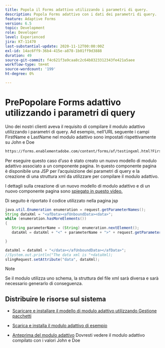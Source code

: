 ```yaml
---
title: Popola il Forms adattivo utilizzando i parametri di query.
description: Popola Forms adattivo con i dati dei parametri di query.
feature: Adaptive Forms
version: 6.5
topic: Development
role: Developer
level: Experienced
jira: KT-11470
last-substantial-update: 2020-11-12T00:00:00Z
exl-id: 14ac6ff9-36b4-415e-a878-1b01ff9d3888
duration: 49
source-git-commit: f4c621f3a9caa8c2c64b8323312343fe421a5aee
workflow-type: tm+mt
source-wordcount: '199'
ht-degree: 0%

---
```


# PrePopolare Forms adattivo utilizzando i parametri di query

Uno dei nostri clienti aveva il requisito di compilare il modulo adattivo utilizzando i parametri di query. Ad esempio, nell’URL seguente i campi FirstName e LastName nel modulo adattivo sono impostati rispettivamente su John e Doe

```html
https://forms.enablementadobe.com/content/forms/af/testingxml.html?FirstName=John&LastName=Doe
```

Per eseguire questo caso d’uso è stato creato un nuovo modello di modulo adattivo associato a un componente pagina. In questo componente pagina è disponibile una JSP per l’acquisizione dei parametri di query e la creazione di una struttura xml da utilizzare per compilare il modulo adattivo.

I dettagli sulla creazione di un nuovo modello di modulo adattivo e di un nuovo componente pagina sono [spiegato in questo video.](https://experienceleague.adobe.com/docs/experience-manager-learn/forms/storing-and-retrieving-form-data/part5.html?lang=en)

Di seguito è riportato il codice utilizzato nella pagina jsp

```java
java.util.Enumeration enumeration = request.getParameterNames();
String dataXml = "<afData><afUnboundData><data>";
while (enumeration.hasMoreElements())
{
   String parameterName = (String) enumeration.nextElement();
   dataXml = dataXml + "<" + parameterName + ">" + request.getParameter(parameterName) + "</" + parameterName + ">";

}

dataXml = dataXml + "</data></afUnboundData></afData>";
//System.out.println("The data xml is "+dataXml);
slingRequest.setAttribute("data", dataXml);
```

>[!NOTE]
>
>Se il modulo utilizza uno schema, la struttura del file xml sarà diversa e sarà necessario generarlo di conseguenza.


## Distribuire le risorse sul sistema

* [Scaricare e installare il modello di modulo adattivo utilizzando Gestione pacchetti](assets/populate-with-xml.zip)
* [Scarica e installa il modulo adattivo di esempio](assets/populate-af-with-query-paramters-form.zip)

* [Anteprima del modulo adattivo](http://localhost:4502/content/dam/formsanddocuments/testingxml/jcr:content?wcmmode=disabled&amp;FirstName=John&amp;LastName=Doe)
Dovresti vedere il modulo adattivo compilato con i valori John e Doe
